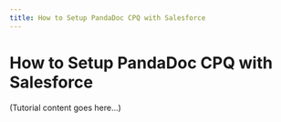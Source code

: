 ```yaml
---
title: How to Setup PandaDoc CPQ with Salesforce
---
```


# How to Setup PandaDoc CPQ with Salesforce

(Tutorial content goes here...)
